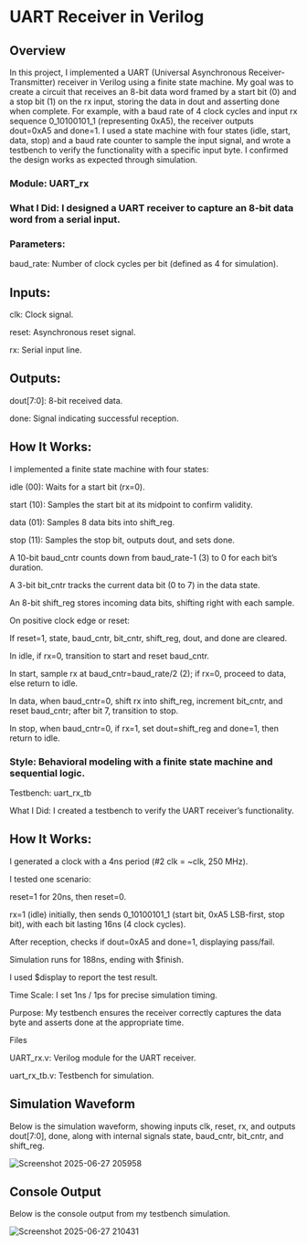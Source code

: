 # UART Receiver in Verilog

## Overview

In this project, I implemented a UART (Universal Asynchronous Receiver-Transmitter) receiver in Verilog using a finite state machine. My goal was to create a circuit that receives an 8-bit data word framed by a start bit (0) and a stop bit (1) on the rx input, storing the data in dout and asserting done when complete. For example, with a baud rate of 4 clock cycles and input rx sequence 0_10100101_1 (representing 0xA5), the receiver outputs dout=0xA5 and done=1. I used a state machine with four states (idle, start, data, stop) and a baud rate counter to sample the input signal, and wrote a testbench to verify the functionality with a specific input byte. I confirmed the design works as expected through simulation.

### Module: UART_rx





### What I Did: I designed a UART receiver to capture an 8-bit data word from a serial input.



### Parameters:





baud_rate: Number of clock cycles per bit (defined as 4 for simulation).



## Inputs:





clk: Clock signal.



reset: Asynchronous reset signal.



rx: Serial input line.



## Outputs:





dout[7:0]: 8-bit received data.



done: Signal indicating successful reception.



## How It Works:





I implemented a finite state machine with four states:





idle (00): Waits for a start bit (rx=0).



start (10): Samples the start bit at its midpoint to confirm validity.



data (01): Samples 8 data bits into shift_reg.



stop (11): Samples the stop bit, outputs dout, and sets done.



A 10-bit baud_cntr counts down from baud_rate-1 (3) to 0 for each bit’s duration.



A 3-bit bit_cntr tracks the current data bit (0 to 7) in the data state.



An 8-bit shift_reg stores incoming data bits, shifting right with each sample.



On positive clock edge or reset:





If reset=1, state, baud_cntr, bit_cntr, shift_reg, dout, and done are cleared.



In idle, if rx=0, transition to start and reset baud_cntr.



In start, sample rx at baud_cntr=baud_rate/2 (2); if rx=0, proceed to data, else return to idle.



In data, when baud_cntr=0, shift rx into shift_reg, increment bit_cntr, and reset baud_cntr; after bit 7, transition to stop.



In stop, when baud_cntr=0, if rx=1, set dout=shift_reg and done=1, then return to idle.



### Style: Behavioral modeling with a finite state machine and sequential logic.

Testbench: uart_rx_tb





What I Did: I created a testbench to verify the UART receiver’s functionality.



## How It Works:





I generated a clock with a 4ns period (#2 clk = ~clk, 250 MHz).



I tested one scenario:





reset=1 for 20ns, then reset=0.



rx=1 (idle) initially, then sends 0_10100101_1 (start bit, 0xA5 LSB-first, stop bit), with each bit lasting 16ns (4 clock cycles).



After reception, checks if dout=0xA5 and done=1, displaying pass/fail.



Simulation runs for 188ns, ending with $finish.



I used $display to report the test result.



Time Scale: I set 1ns / 1ps for precise simulation timing.



Purpose: My testbench ensures the receiver correctly captures the data byte and asserts done at the appropriate time.

Files





UART_rx.v: Verilog module for the UART receiver.



uart_rx_tb.v: Testbench for simulation.




## Simulation Waveform

Below is the simulation waveform, showing inputs clk, reset, rx, and outputs dout[7:0], done, along with internal signals state, baud_cntr, bit_cntr, and shift_reg.


![Screenshot 2025-06-27 205958](https://github.com/user-attachments/assets/dfa1d0de-51e2-4bc2-8477-f0d463876848)


## Console Output

Below is the console output from my testbench simulation.

![Screenshot 2025-06-27 210431](https://github.com/user-attachments/assets/660cd179-0f80-49a4-a10e-beb1ed618244)

